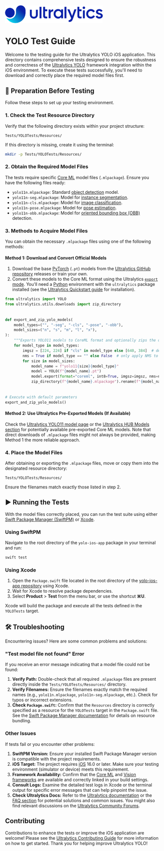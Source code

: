 <a href="https://www.ultralytics.com/"><img src="https://raw.githubusercontent.com/ultralytics/assets/main/logo/Ultralytics_Logotype_Original.svg" width="320" alt="Ultralytics logo"></a>

# YOLO Test Guide

Welcome to the testing guide for the Ultralytics YOLO iOS application. This directory contains comprehensive tests designed to ensure the robustness and correctness of the [Ultralytics YOLO](https://docs.ultralytics.com/) framework integration within the iOS environment. To execute these tests successfully, you'll need to download and correctly place the required model files first.

## 🧪 Preparation Before Testing

Follow these steps to set up your testing environment.

### 1. Check the Test Resource Directory

Verify that the following directory exists within your project structure:

```
Tests/YOLOTests/Resources/
```

If this directory is missing, create it using the terminal:

```bash
mkdir -p Tests/YOLOTests/Resources/
```

### 2. Obtain the Required Model Files

The tests require specific [Core ML](https://developer.apple.com/documentation/coreml) model files (`.mlpackage`). Ensure you have the following files ready:

- `yolo11n.mlpackage`: Standard [object detection](https://docs.ultralytics.com/tasks/detect/) model.
- `yolo11n-seg.mlpackage`: Model for [instance segmentation](https://docs.ultralytics.com/tasks/segment/).
- `yolo11n-cls.mlpackage`: Model for [image classification](https://docs.ultralytics.com/tasks/classify/).
- `yolo11n-pose.mlpackage`: Model for [pose estimation](https://docs.ultralytics.com/tasks/pose/).
- `yolo11n-obb.mlpackage`: Model for [oriented bounding box (OBB)](https://docs.ultralytics.com/tasks/obb/) detection.

### 3. Methods to Acquire Model Files

You can obtain the necessary `.mlpackage` files using one of the following methods:

#### Method 1: Download and Convert Official Models

1.  Download the base [PyTorch](https://pytorch.org/) (`.pt`) models from the [Ultralytics GitHub repository](https://github.com/ultralytics/ultralytics) releases or train your own.
2.  Convert these models to the Core ML format using the Ultralytics [`export` mode](https://docs.ultralytics.com/modes/export/). You'll need a [Python](https://www.python.org/) environment with the `ultralytics` package installed (see the [Ultralytics Quickstart guide](https://docs.ultralytics.com/quickstart/) for installation).

```python
from ultralytics import YOLO
from ultralytics.utils.downloads import zip_directory


def export_and_zip_yolo_models(
    model_types=("", "-seg", "-cls", "-pose", "-obb"),
    model_sizes=("n", "s", "m", "l", "x"),
):
    """Exports YOLO11 models to CoreML format and optionally zips the output packages."""
    for model_type in model_types:
        imgsz = [224, 224] if "cls" in model_type else [640, 384]  # default input image sizes
        nms = True if model_type == "" else False  # only apply NMS to Detect models
        for size in model_sizes:
            model_name = f"yolo11{size}{model_type}"
            model = YOLO(f"{model_name}.pt")
            model.export(format="coreml", int8=True, imgsz=imgsz, nms=nms)
            zip_directory(f"{model_name}.mlpackage").rename(f"{model_name}.mlpackage.zip")


# Execute with default parameters
export_and_zip_yolo_models()
```

#### Method 2: Use Ultralytics Pre-Exported Models (If Available)

Check the [Ultralytics YOLO11 model page](https://docs.ultralytics.com/models/yolo11/) or the [Ultralytics HUB Models section](https://docs.ultralytics.com/hub/models/) for potentially available pre-exported Core ML models. Note that direct downloads of `.mlpackage` files might not always be provided, making Method 1 the more reliable approach.

### 4. Place the Model Files

After obtaining or exporting the `.mlpackage` files, move or copy them into the designated resource directory:

```
Tests/YOLOTests/Resources/
```

Ensure the filenames match exactly those listed in step 2.

## ▶️ Running the Tests

With the model files correctly placed, you can run the test suite using either [Swift Package Manager (SwiftPM)](https://www.swift.org/package-manager/) or [Xcode](https://developer.apple.com/xcode/).

### Using SwiftPM

Navigate to the root directory of the `yolo-ios-app` package in your terminal and run:

```bash
swift test
```

### Using Xcode

1.  Open the `Package.swift` file located in the root directory of the [yolo-ios-app repository](https://github.com/ultralytics/yolo-ios-app) using Xcode.
2.  Wait for Xcode to resolve package dependencies.
3.  Select **Product** > **Test** from the menu bar, or use the shortcut **⌘U**.

Xcode will build the package and execute all the tests defined in the `YOLOTests` target.

## 🛠️ Troubleshooting

Encountering issues? Here are some common problems and solutions:

### "Test model file not found" Error

If you receive an error message indicating that a model file could not be found:

1.  **Verify Path:** Double-check that all required `.mlpackage` files are present directly inside the `Tests/YOLOTests/Resources/` directory.
2.  **Verify Filenames:** Ensure the filenames exactly match the required names (e.g., `yolo11n.mlpackage`, `yolo11n-seg.mlpackage`, etc.). Check for typos or incorrect extensions.
3.  **Check `Package.swift`:** Confirm that the `Resources` directory is correctly specified as a resource for the `YOLOTests` target in the `Package.swift` file. See the [Swift Package Manager documentation](https://developer.apple.com/documentation/xcode/bundling-resources-with-a-swift-package) for details on resource bundling.

### Other Issues

If tests fail or you encounter other problems:

1.  **SwiftPM Version:** Ensure your installed Swift Package Manager version is compatible with the project requirements.
2.  **iOS Target:** The project requires [iOS](https://www.apple.com/ios/ios-18/) 16.0 or later. Make sure your testing environment (simulator or device) meets this requirement.
3.  **Framework Availability:** Confirm that the [Core ML](https://developer.apple.com/documentation/coreml) and [Vision frameworks](https://developer.apple.com/documentation/vision) are available and correctly linked in your build settings.
4.  **Consult Logs:** Examine the detailed test logs in Xcode or the terminal output for specific error messages that can help pinpoint the issue.
5.  **Check Ultralytics Docs:** Refer to the [Ultralytics documentation](https://docs.ultralytics.com/) or the [FAQ section](https://docs.ultralytics.com/help/FAQ/) for potential solutions and common issues. You might also find relevant discussions on the [Ultralytics Community Forums](https://community.ultralytics.com/).

## Contributing

Contributions to enhance the tests or improve the iOS application are welcome! Please see the [Ultralytics Contributing Guide](https://docs.ultralytics.com/help/contributing/) for more information on how to get started. Thank you for helping improve Ultralytics YOLO!
